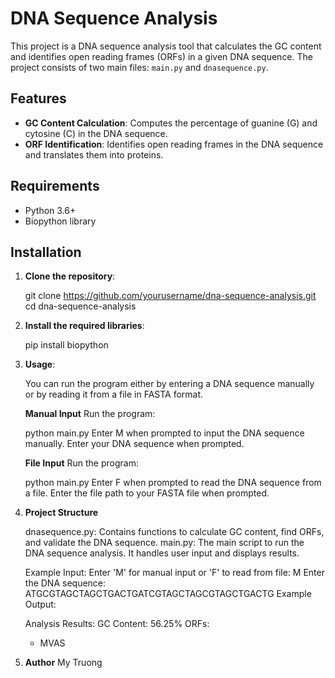 # DNA Sequence Analysis

This project is a DNA sequence analysis tool that calculates the GC content and identifies open reading frames (ORFs) in a given DNA sequence. The project consists of two main files: `main.py` and `dnasequence.py`.

## Features

- **GC Content Calculation**: Computes the percentage of guanine (G) and cytosine (C) in the DNA sequence.
- **ORF Identification**: Identifies open reading frames in the DNA sequence and translates them into proteins.

## Requirements

- Python 3.6+
- Biopython library

## Installation

1. **Clone the repository**:
   
   git clone https://github.com/yourusername/dna-sequence-analysis.git
   cd dna-sequence-analysis
   
3. **Install the required libraries**:
   
   pip install biopython

4. **Usage**:
   
   You can run the program either by entering a DNA sequence manually or by reading it from a file in FASTA format.

   **Manual Input**
   Run the program:
   
   python main.py
   Enter M when prompted to input the DNA sequence manually.
   Enter your DNA sequence when prompted.

   **File Input**
   Run the program:

   python main.py
   Enter F when prompted to read the DNA sequence from a file.
   Enter the file path to your FASTA file when prompted.

5. **Project Structure**

   dnasequence.py: Contains functions to calculate GC content, find ORFs, and validate the DNA sequence.
   main.py: The main script to run the DNA sequence analysis. It handles user input and displays results.

   Example Input:
   Enter 'M' for manual input or 'F' to read from file: M
   Enter the DNA sequence: ATGCGTAGCTAGCTGACTGATCGTAGCTAGCGTAGCTGACTG
   Example Output:
   
   Analysis Results:
   GC Content: 56.25%
   ORFs:
   - MVAS

6. **Author**
   My Truong
